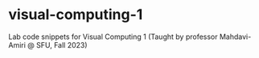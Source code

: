 # visual-computing-1
Lab code snippets for Visual Computing 1 (Taught by professor Mahdavi-Amiri @ SFU, Fall 2023)
